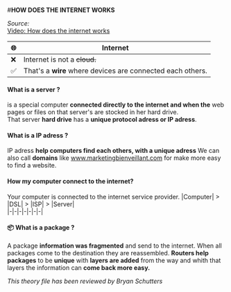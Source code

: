 #**HOW DOES THE INTERNET WORKS**  

_Source:_  
[Video: How does the internet works](https://www.youtube.com/embed/7_LPdttKXPc?si=orYnePceEVhuCK1d)

|🌐|Internet| 
|-|-|
|❌| Internet is not a ~~cloud.~~ | 
|✅| That's a **wire** where devices are connected each others.|  


#### What is a server ?

is a special computer **connected directly to the internet and when the** web pages or files on that server's are stocked in her hard drive.  
That server **hard drive** has a **unique protocol adress or IP adress**.  

#### What is a IP adress ?
IP adress **help computers find each others, with a unique adress** 
We can also call **domains** like www.marketingbienveillant.com for make more easy to find a website.

#### How my computer connect to the internet?
Your computer is connected to the internet service provider. 
|Computer| > |DSL| > |ISP| > |Server|  
|-|-|-|-|-|-|-|

#### 📦 What is a package ?  
A package **information was fragmented** and send to the internet. When all packages come to the destination they are reassembled. **Routers help packages** to be **unique** with **layers are added** from the way and whith that layers the information can **come back more easy.**

*This theory file has been reviewed by Bryan Schutters*
